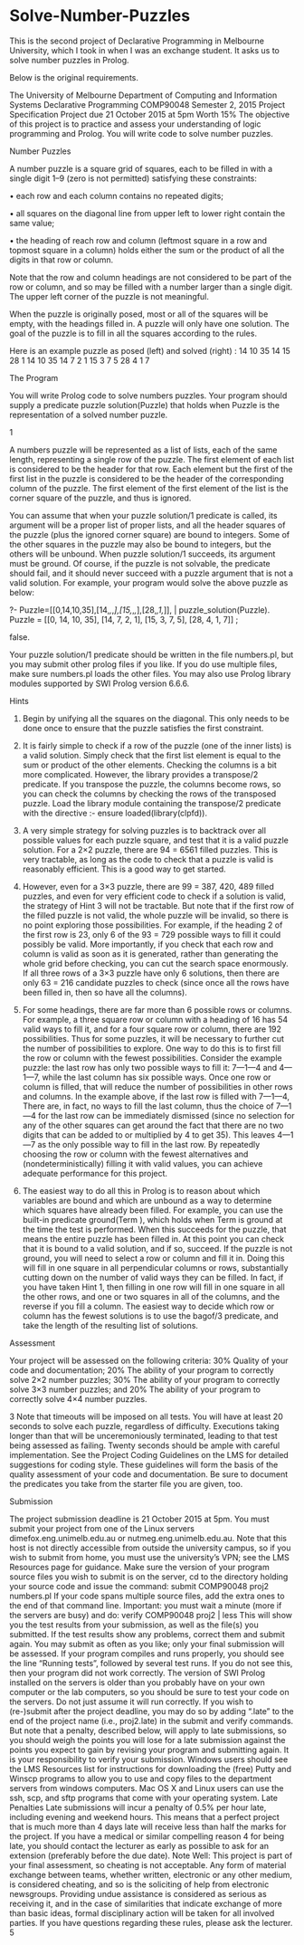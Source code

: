 # Solve-Number-Puzzles
This is the second project of Declarative Programming in Melbourne University, which I took in when I was an exchange student. It asks us to solve number puzzles in Prolog.

Below is the original requirements.

The University of Melbourne
Department of Computing and Information Systems
Declarative Programming
COMP90048
Semester 2, 2015
Project Specification
Project due 21 October 2015 at 5pm
Worth 15%
The objective of this project is to practice and assess your understanding of logic programming and Prolog.
You will write code to solve number puzzles.

Number Puzzles

A number puzzle is a square grid of squares, each to be filled in with a single digit 1–9 (zero
is not permitted) satisfying these constraints:

• each row and each column contains no repeated digits;

• all squares on the diagonal line from upper left to lower right contain the same value;

• the heading of reach row and column (leftmost square in a row and topmost square in a column) holds either the sum or the product of all the digits in that row or column.

Note that the row and column headings are not considered to be part of the row or column, and so may be filled with a number larger than a single digit. The upper left corner of the puzzle is not meaningful.

When the puzzle is originally posed, most or all of the squares will be empty, with the headings filled in. A puzzle will only have one solution. The goal of the puzzle is to fill in all the squares according to the rules.

Here is an example puzzle as posed (left) and solved (right) :
14 10 35
14
15
28 1
14 10 35
14 7 2 1
15 3 7 5
28 4 1 7


The Program

You will write Prolog code to solve numbers puzzles. Your program should supply a predicate puzzle solution(Puzzle) that holds when Puzzle is the representation of a solved number puzzle.

1

A numbers puzzle will be represented as a list of lists, each of the same length, representing a single row of the puzzle. The first element of each list is considered to be the header for that row. Each element but the first of the first list in the puzzle is considered to be the header of the corresponding column of the puzzle. The first element of the first element of the list is the corner square of the puzzle, and thus is ignored.

You can assume that when your puzzle solution/1 predicate is called, its argument will be a proper list of proper lists, and all the header squares of the puzzle (plus the ignored corner square) are bound to integers. Some of the other squares in the puzzle may also be bound to integers, but the others will be unbound. When puzzle solution/1 succeeds, its argument must be ground. Of course, if the puzzle is not solvable, the predicate should fail, and it should never succeed with a puzzle argument that is not a valid solution. For example, your program would solve the above puzzle as below:

?- Puzzle=[[0,14,10,35],[14,_,_,_],[15,_,_,_],[28,_,1,_]],
| puzzle_solution(Puzzle).
Puzzle = [[0, 14, 10, 35], [14, 7, 2, 1], [15, 3, 7, 5], [28, 4, 1, 7]] ;

false.

Your puzzle solution/1 predicate should be written in the file numbers.pl, but you may submit other prolog files if you like. If you do use multiple files, make sure numbers.pl loads the other files. You may also use Prolog library modules supported by SWI Prolog version 6.6.6.

Hints

1. Begin by unifying all the squares on the diagonal. This only needs to be done once to
ensure that the puzzle satisfies the first constraint.

2. It is fairly simple to check if a row of the puzzle (one of the inner lists) is a valid solution. Simply check that the first list element is equal to the sum or product of the other elements. Checking the columns is a bit more complicated. However, the library provides a transpose/2 predicate. If you transpose the puzzle, the columns become rows, so you can check the columns by checking the rows of the transposed puzzle. Load the library module containing the transpose/2 predicate with the directive :- ensure loaded(library(clpfd)).

3. A very simple strategy for solving puzzles is to backtrack over all possible values for each puzzle square, and test that it is a valid puzzle solution. For a 2×2 puzzle, there are 94 = 6561 filled puzzles. This is very tractable, as long as the code to check that a puzzle is valid is reasonably efficient. This is a good way to get started.

4. However, even for a 3×3 puzzle, there are 99 = 387, 420, 489 filled puzzles, and even for very efficient code to check if a solution is valid, the strategy of Hint 3 will not be tractable.
But note that if the first row of the filled puzzle is not valid, the whole puzzle will be invalid, so there is no point exploring those possibilities. For example, if the heading 2 of the first row is 23, only 6 of the 93 = 729 possible ways to fill it could possibly be valid. More importantly, if you check that each row and column is valid as soon as it is generated, rather than generating the whole grid before checking, you can cut the search space enormously. If all three rows of a 3×3 puzzle have only 6 solutions, then there are only 63 = 216 candidate puzzles to check (since once all the rows have been
filled in, then so have all the columns).

5. For some headings, there are far more than 6 possible rows or columns. For example, a three square row or column with a heading of 16 has 54 valid ways to fill it, and for a four square row or column, there are 192 possibilities. Thus for some puzzles, it will be necessary to further cut the number of possibilities to explore. One way to do this is to first fill the row or column with the fewest possibilities. Consider the example puzzle: the last row has only two possible ways to fill it: 7—1—4 and 4—1—7, while the last column has six possible ways. Once one row or column is filled, that will reduce the number of possibilities in other rows and columns. In the example above, if the last row is filled with 7—1—4, There are, in fact, no ways to fill the last column, thus the choice of 7—1—4 for the last row can be immediately dismissed (since no selection for any of the other squares can get around the fact that there are no two digits that can be added to or multiplied by 4 to get 35). This leaves 4—1—7 as the only possible way to fill in the last row. By repeatedly choosing the row or column with the fewest alternatives and (nondeterministically) filling it with valid values, you can achieve adequate performance for this project.

6. The easiest way to do all this in Prolog is to reason about which variables are bound and which are unbound as a way to determine which squares have already been filled. For example, you can use the built-in predicate ground(Term ), which holds when Term is ground at the time the test is performed. When this succeeds for the puzzle, that means the entire puzzle has been filled in. At this point you can check that it is bound to a valid solution, and if so, succeed. If the puzzle is not ground, you will need to select a row or column and fill it in. Doing this will fill in one square in all perpendicular columns or rows, substantially cutting down on the number of valid ways they can be filled. In fact, if you have taken Hint 1, then filling in one row will fill in one square in all the other rows, and one or two squares in all of the columns, and the reverse if you fill a column. The easiest way to decide which row or column has the fewest solutions is to use the bagof/3 predicate, and take the length of the resulting list of solutions.

Assessment

Your project will be assessed on the following criteria:
30% Quality of your code and documentation;
20% The ability of your program to correctly solve 2×2 number puzzles;
30% The ability of your program to correctly solve 3×3 number puzzles; and
20% The ability of your program to correctly solve 4×4 number puzzles.

3
Note that timeouts will be imposed on all tests. You will have at least 20 seconds to solve each puzzle, regardless of difficulty. Executions taking longer than that will be unceremoniously terminated, leading to that test being assessed as failing. Twenty seconds should be ample with careful implementation.
See the Project Coding Guidelines on the LMS for detailed suggestions for coding style. These guidelines will form the basis of the quality assessment of your code and documentation. Be sure to document the predicates you take from the starter file you are given, too.

Submission

The project submission deadline is 21 October 2015 at 5pm. You must submit your project from one of the Linux servers dimefox.eng.unimelb.edu.au or nutmeg.eng.unimelb.edu.au.
Note that this host is not directly accessible from outside the university campus, so if you wish to submit from home, you must use the university’s VPN; see the LMS Resources page for guidance. Make sure the version of your program source files you wish to submit is on the
server, cd to the directory holding your source code and issue the command:
submit COMP90048 proj2 numbers.pl
If your code spans multiple source files, add the extra ones to the end of that command line.
Important: you must wait a minute (more if the servers are busy) and do:
verify COMP90048 proj2 | less
This will show you the test results from your submission, as well as the file(s) you submitted.
If the test results show any problems, correct them and submit again. You may submit as
often as you like; only your final submission will be assessed.
If your program compiles and runs properly, you should see the line “Running tests”,
followed by several test runs. If you do not see this, then your program did not work correctly.
The version of SWI Prolog installed on the servers is older than you probably have on your
own computer or the lab computers, so you should be sure to test your code on the servers.
Do not just assume it will run correctly.
If you wish to (re-)submit after the project deadline, you may do so by adding “.late”
to the end of the project name (i.e., proj2.late) in the submit and verify commands. But
note that a penalty, described below, will apply to late submissions, so you should weigh the
points you will lose for a late submission against the points you expect to gain by revising
your program and submitting again.
It is your responsibility to verify your submission.
Windows users should see the LMS Resources list for instructions for downloading the
(free) Putty and Winscp programs to allow you to use and copy files to the department
servers from windows computers. Mac OS X and Linux users can use the ssh, scp, and sftp
programs that come with your operating system.
Late Penalties
Late submissions will incur a penalty of 0.5% per hour late, including evening and weekend
hours. This means that a perfect project that is much more than 4 days late will receive
less than half the marks for the project. If you have a medical or similar compelling reason
4
for being late, you should contact the lecturer as early as possible to ask for an extension
(preferably before the due date).
Note Well:
This project is part of your final assessment, so cheating is not acceptable. Any
form of material exchange between teams, whether written, electronic or any
other medium, is considered cheating, and so is the soliciting of help from electronic newsgroups. Providing undue assistance is considered as serious as receiving it, and in the case of similarities that indicate exchange of more than basic
ideas, formal disciplinary action will be taken for all involved parties. If you have
questions regarding these rules, please ask the lecturer.
5
